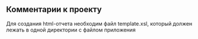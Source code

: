 ## Комментарии к проекту

Для создания html-отчета необходим файл template.xsl, который должен лежать в одной директории с файлом приложения